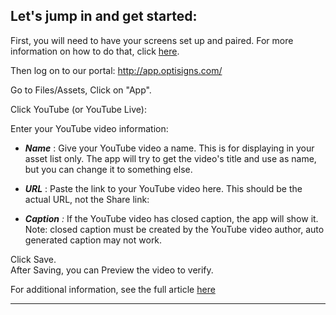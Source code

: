 ## **Let's jump in and get started:**

First, you will need to have your screens set up and paired. For more information on how to do that, click [here](https://www.optisigns.com/blog/how-to-set-up-digital-signs-with-optisigns-and-amazon-fire-tv).

Then log on to our portal: <http://app.optisigns.com/>

Go to Files/Assets, Click on "App".



Click YouTube (or YouTube Live):



Enter your YouTube video information:



  * **_Name_** : Give your YouTube video a name. This is for displaying in your asset list only. The app will try to get the video's title and use as name, but you can change it to something else.
  * **_URL_** : Paste the link to your YouTube video here. This should be the actual URL, not the Share link:





  * _**Caption** :_ If the YouTube video has closed caption, the app will show it. Note: closed caption must be created by the YouTube video author, auto generated caption may not work. 



Click Save.  
After Saving, you can Preview the video to verify.

For additional information, see the full article [here](https://support.optisigns.com/hc/en-us/articles/360051014713-How-to-use-YouTube-with-OptiSigns)

---

